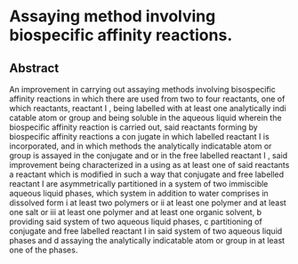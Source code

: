 # Assaying method involving biospecific affinity reactions.

## Abstract
An improvement in carrying out assaying methods involving bisospecific affinity reactions in which there are used from two to four reactants, one of which reactants, reactant I , being labelled with at least one analytically indi catable atom or group and being soluble in the aqueous liquid wherein the biospecific affinity reaction is carried out, said reactants forming by biospecific affinity reactions a con jugate in which labelled reactant I is incorporated, and in which methods the analytically indicatable atom or group is assayed in the conjugate and or in the free labelled reactant I , said improvement being characterized in a using as at least one of said reactants a reactant which is modified in such a way that conjugate and free labelled reactant I are asymmetrically partitioned in a system of two immiscible aqueous liquid phases, which system in addition to water comprises in dissolved form i at least two polymers or ii at least one polymer and at least one salt or iii at least one polymer and at least one organic solvent, b providing said system of two aqueous liquid phases, c partitioning of conjugate and free labelled reactant I in said system of two aqueous liquid phases and d assaying the analytically indicatable atom or group in at least one of the phases.